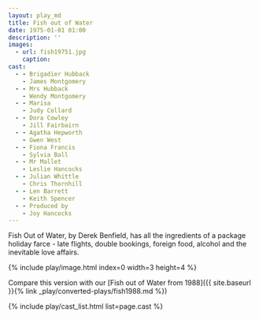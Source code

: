 ```yaml
---
layout: play_md
title: Fish out of Water
date: 1975-01-01 01:00
description: ''
images:
  - url: fish19751.jpg
    caption:
cast:
  - - Brigadier Hubback
    - James Montgomery
  - - Mrs Hubback
    - Wendy Montgomery
  - - Marisa
    - Judy Collard
  - - Dora Cowley
    - Jill Fairbairn
  - - Agatha Hepworth
    - Gwen West
  - - Fiona Francis
    - Sylvia Ball
  - - Mr Mallet
    - Leslie Hancocks
  - - Julian Whittle
    - Chris Thornhill
  - - Len Barrett
    - Keith Spencer
  - - Produced by
    - Joy Hancocks
---
```


Fish Out of Water, by Derek Benfield, has all the ingredients of a package holiday farce - late flights, double bookings, foreign food, alcohol and the inevitable love affairs.

{% include play/image.html index=0 width=3 height=4 %}

Compare this version with our [Fish out of Water from 1988]({{ site.baseurl }}{% link _play/converted-plays/fish1988.md %})

{% include play/cast_list.html list=page.cast %}

